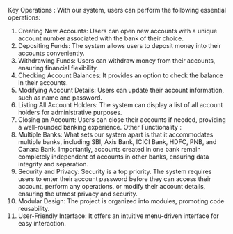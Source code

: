 Key Operations : 
With our system, users can perform the following essential operations:
1) Creating New Accounts: Users can open new accounts with a unique account number
associated with the bank of their choice.
2) Depositing Funds: The system allows users to deposit money into their accounts conveniently.
3) Withdrawing Funds: Users can withdraw money from their accounts, ensuring financial
flexibility.
4) Checking Account Balances: It provides an option to check the balance in their accounts.
5) Modifying Account Details: Users can update their account information, such as name and
password.
6) Listing All Account Holders: The system can display a list of all account holders for
administrative purposes.
7) Closing an Account: Users can close their accounts if needed, providing a well-rounded
banking experience.
Other Functionality : 
1) Multiple Banks: What sets our system apart is that it accommodates multiple banks, including
SBI, Axis Bank, ICICI Bank, HDFC, PNB, and Canara Bank. Importantly, accounts created in
one bank remain completely independent of accounts in other banks, ensuring data integrity
and separation.
2) Security and Privacy: Security is a top priority. The system requires users to enter their
account password before they can access their account, perform any operations, or modify their
account details, ensuring the utmost privacy and security.
3) Modular Design: The project is organized into modules, promoting code reusability.
4) User-Friendly Interface: It offers an intuitive menu-driven interface for easy interaction.
